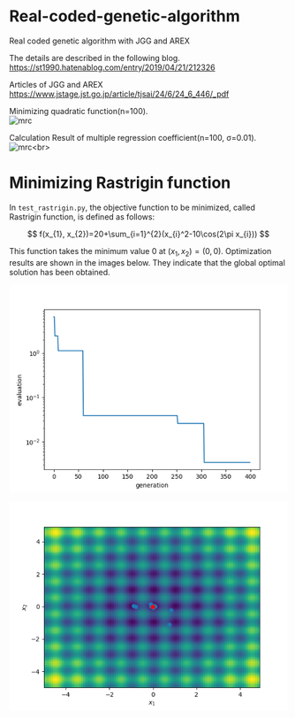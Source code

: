 # Real-coded-genetic-algorithm
Real coded genetic algorithm with JGG and AREX<br>

The details are described in the following blog.<br>
https://st1990.hatenablog.com/entry/2019/04/21/212326<br>

Articles of JGG and AREX<br>
https://www.jstage.jst.go.jp/article/tjsai/24/6/24_6_446/_pdf<br>

Minimizing quadratic function(n=100).<br>
![mrc](https://github.com/statsu1990/Real-coded-genetic-algorithm/blob/master/image/Minimizing%20quadratic%20functions(n%3D100).png)<br>

Calculation Result of multiple regression coefficient(n=100, σ=0.01).<br>
![mrc](https://github.com/statsu1990/Real-coded-genetic-algorithm/blob/master/image/Calculation%20of%20multiple%20regression%20coefficient(n%3D100%2C%20%CF%83%3D0.01).png)<br>

# Minimizing Rastrigin function
In `test_rastrigin.py`, the objective function to be minimized, called Rastrigin function, is defined as follows:

$$
f(x_{1}, x_{2})=20+\sum_{i=1}^{2}(x_{i}^2-10\cos(2\pi x_{i}))
$$

This function takes the minimum value $0$ at $(x_{1}, x_{2})=(0, 0)$. Optimization results are shown in the images below. They indicate that the global optimal solution has been obtained.

![](image/Minimizing_Rastrigin_function_history.png)

![](image/Minimizing_Rastrigin_function_last_generation.png)